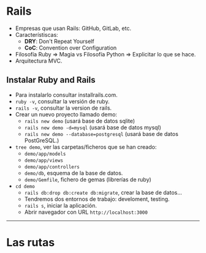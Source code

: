 
# Rails

* Empresas que usan Rails: GitHub, GitLab, etc.
* Característiscas:
    * **DRY**: Don't Repeat Yourself
    * **CoC**: Convention over Configuration
* Filosofía Ruby => Magia vs Filosofía Python => Explicitar lo que se hace.
* Arquitectura MVC.

## Instalar Ruby and Rails

* Para instalarlo consultar installrails.com.
* `ruby -v`, consultar la versión de ruby.
* `rails -v`, consultar la version de rails.
* Crear un nuevo proyecto llamado demo:
    * `rails new demo` (usará base de datos sqlite)
    * `rails new demo -d=mysql` (usará base de datos mysql)
    * `rails new demo --database=postgresql` (usará base de datos PostGreSQL.)
* `tree demo`, ver las carpetas/ficheros que se han creado:
    * `demo/app/models`
    * `demo/app/views`
    * `demo/app/controllers`
    * `demo/db`, esquema de la base de datos.
    * `demo/Gemfile`, fichero de gemas (librerías de ruby)
* `cd demo`
    * `rails db:drop db:create db:migrate`, crear la base de datos...
    * Tendremos dos entornos de trabajo: develoment, testing.
    * `rails s`, iniciar la aplicación.
    * Abrir navegador con URL `http://localhost:3000`

---

# Las rutas
